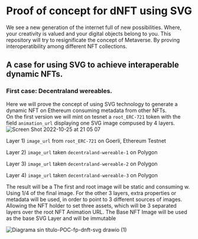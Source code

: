 # Proof of concept for dNFT using SVG
We see a new generation of the internet full of new possibilities. Where, your creativity is valued and your digital objects belong to you.
This repository will try to resignificate the concept of Metaverse. By proving interoperatibility among different NFT collections. 

## A case for using SVG to achieve interaperable dynamic NFTs. 

### First case: Decentraland wereables. 

Here we will prove the concept of using SVG technology to generate a dynamic NFT on Ethereum consuming metadata from other NFTs.  
On the first version we will mint on tesnet a `root_ERC-721` token with the field `animation_url` displaying one SVG image compused by 4 layers.
![Screen Shot 2022-10-25 at 21 05 07](https://user-images.githubusercontent.com/65098295/197904247-1199aa48-73b1-4cb6-b13c-de54f9353574.png)

Layer 1) `image_url` from `root_ERC-721` on Goerli, Ethereum Testnet

Layer 2) `image_url` taken `decentraland-wereable-1` on Polygon 

Layer 3) `image_url` taken `decentraland-wereable-2` on Polygon

Layer 4) `image_url` taken `decentraland-wereable-3` on Polygon


The result will be a 
The first and root image will be static and consuming  w. Using 1/4 of the final image.
For the other 3 layers, extra properties or metadata will be used, in order to point to 3 different sources of images.
Allowing the NFT holder to set three assets, which will be 3 separated layers over the root NFT Animation URL.
The Base NFT Image will be used as the base SVG Layer and will be immutable

![Diagrama sin título-POC-fp-dnft-svg drawio (1)](https://user-images.githubusercontent.com/11360704/197374318-9642c46c-0d6e-4604-a011-fe4704835d28.png)
